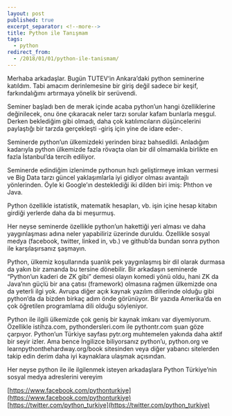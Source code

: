 ```yaml
---
layout: post
published: true
excerpt_separator: <!--more-->
title: Python ile Tanışmam
tags:
  - python
redirect_from:
  - /2018/01/01/python-ile-tanismam/     
---
```

Merhaba arkadaşlar. Bugün TUTEV‘in Ankara’daki python seminerine katıldım. Tabi amacım derinlemesine bir giriş değil sadece bir keşif, farkındalığımı artırmaya yönelik bir serüvendi.

Seminer başladı ben de merak içinde acaba python’un hangi özelliklerine değinilecek, onu öne çıkaracak neler tarzı sorular kafam bunlarla meşgul. Derken beklediğim gibi olmadı, daha çok katılımcıların düşüncelerini paylaştığı bir tarzda gerçekleşti -giriş için yine de idare eder-.

<!--more-->

Seminerde python’un ülkemizdeki yerinden biraz bahsedildi. Anladığım kadarıyla python ülkemizde fazla rövaçta olan bir dil olmamakla birlikte en fazla İstanbul’da tercih ediliyor.

Seminerde edindiğim izlenimde pythonun hızlı geliştirmeye imkan vermesi ve Big Data tarzı güncel yaklaşımlarla iyi gidiyor olması avantajlı yönlerinden. Öyle ki Google’ın desteklediği iki dilden biri imiş: Phthon ve Java.

Python özellikle istatistik, matematik hesapları, vb. işin içine hesap kitabın girdiği yerlerde daha da bi meşurmuş.

Her neyse seminerde özellikle python’un hakettiği yeri alması ve daha yaygınlaşması adına neler yapabiliriz üzerinde duruldu. Özellikle sosyal medya (facebook, twitter, linked in, vb.) ve github’da bundan sonra python ile karşılaşırsanız şaşmayın.

Python, ülkemiz koşullarında şuanlık pek yaygınlaşmış bir dil olarak durmasa da yakın bir zamanda bu tersine dönebilir. Bir arkadaşın seminerde “Python’un kaderi de ZK gibi” demesi olayın komedi yönü oldu, hani ZK da Java’nın güçlü bir ana çatısı (framework) olmasına rağmen ülkemizde ona da yeterli ilgi yok. Avrupa diğer açık kaynak yazılım dillerinde olduğu gibi python’da da bizden birkaç adım önde görünüyor. Bir yazıda Amerika’da en çok öğretilen programlama dili olduğu söyleniyor.

Python ile ilgili ülkemizde çok geniş bir kaynak imkanı var diyemiyorum. Özellikle istihza.com, pythondersleri.com ile pythontr.com şuan göze çarpıyor. Python’un Türkiye sayfası pytr.org muhtemelen yakında daha aktif bir seyir izler. Ama bence İngilizce biliyorsanız python’u, python.org ve learnpythonthehardway.org/book sitesinden veya diğer yabancı sitelerden takip edin derim daha iyi kaynaklara ulaşmak açısından.

Her neyse python ile ile ilgilenmek isteyen arkadaşlara Python Türkiye’nin sosyal medya adreslerini vereyim

[https://www.facebook.com/pythonturkiye](https://www.facebook.com/pythonturkiye)
[https://twitter.com/python_turkiye](https://twitter.com/python_turkiye)
